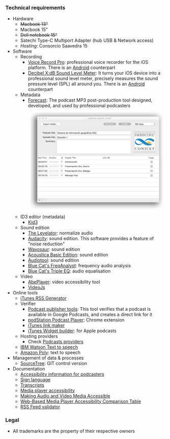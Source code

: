 ### Technical requirements

* Hardware
     - ~~Macbook 13"~~
	 - Macbook 15"
	 - ~~Dell notebook 15"~~
     - Satechi Type-C Multiport Adapter (hub USB & Network access)
     - _Hosting_: Consorcio Saavedra 15
* Software
     - Recording
          - [Voice Record Pro](https://apps.apple.com/ar/app/voice-record-pro/id546983235): professional voice recorder for the iOS platform. There is an [Android](https://play.google.com/store/apps/details?id=ca.bejbej.voicerecordpro&hl=es) counterpart
          - [Decibel X:dB Sound Level Meter](https://apps.apple.com/us/app/decibel-10-noise-db-meter-fft-frequency-analyzer/id448155923): It turns your iOS device into a professional sound level meter, precisely measures the sound pressure level (SPL) all around you. There is an [Android](https://play.google.com/store/apps/details?id=com.skypaw.decibel&hl=es_AR) counterpart
     - Metadata
          - [Forecast](https://overcast.fm/forecast): The podcast MP3 post-production tool designed, developed, and used by professional podcasters
     ![image](images/2429225702-gis.jpg)
     - ID3 editor (metadata)
          - [Kid3](https://kid3.kde.org/)
     - Sound edition
          * [The Levelator](https://apps.apple.com/us/app/the-levelator/id1493326487?mt=12): normalize audio
          * [Audacity](http://www.audacityteam.org): sound edition. This software provides a feature of "noise reduction"
          * [Wavosaur](http://www.wavosaur.com/): sound edition
          * [Acoustica Basic Edition](https://acondigital.com/products/acoustica-audio-editor/): sound edition
          * [Audiotool](https://www.audiotool.com/): sound edition
          * [Blue Cat's FreqAnalyst](https://www.bluecataudio.com/Products/Bundle_FreewarePack/): frequency audio analysis
          * [Blue Cat's Triple EQ](https://www.bluecataudio.com/Products/Bundle_FreewarePack/): audio equalisation
     - Video
          - [AbePlayer](https://ableplayer.github.io/ableplayer/): video accessibility tool
          - [VideoJs](https://videojs.com/)
* Online tools
     - [iTunes RSS Generator](https://rss.itunes.apple.com/en-us)
     - Verifier
          - [Podcast publisher tools](https://search.google.com/devtools/podcast/preview): This tool verifies that a podcast is available in Google Podcasts, and creates a direct link for it
          - [podStation Podcast Player](https://chrome.google.com/webstore/detail/podstation-podcast-player/bpcagekijmfcocgjlnnhpdogbplajjfn): Chrome extension
          - [iTunes link maker](https://linkmaker.itunes.apple.com/en-us)
          - [iTunes Widget builder](https://widgets.itunes.apple.com/): for Apple podcasts
     - Hosting providers
          - Check [Podcasts providers](Podcasts_providers.md)
     - [IBM Watson Text to speech](https://www.ibm.com/cloud/watson-text-to-speech)
     - [Amazon Poly](https://aws.amazon.com/polly/?nc1=h_ls): text to speech
* Management of data & processes
     - [SourceTree](https://www.sourcetreeapp.com/): GIT control version    
* Documentation
     - [Accessibility information for podcasters](https://kb.iu.edu/d/awuz)
     - [Sign language](https://www.w3.org/WAI/media/av/sign-languages/)
     - [Transcripts](https://www.w3.org/WAI/media/av/transcripts/#checklist)
     - [Media player accessibility](https://www.w3.org/WAI/media/av/player/)
     - [Making Audio and Video Media Accessible](https://www.w3.org/WAI/media/av/)
     - [Web-Based Media Player Accessibility Comparison Table](http://kensgists.github.io/apt/)
     - [RSS Feed validator](https://validator.w3.org/feed/docs/rss2.html)
### Legal
* All trademarks are the property of their respective owners
